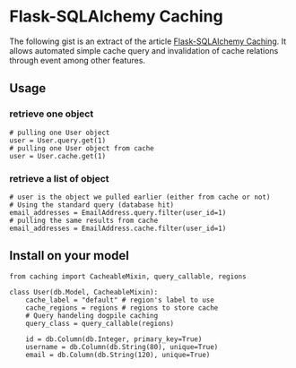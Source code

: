 # Flask-SQLAlchemy Caching

The following gist is an extract of the article [Flask-SQLAlchemy Caching](http://www.debrice.com/flask-sqlalchemy-caching/). It allows automated simple cache query and invalidation of cache relations through event among other features.

## Usage

### retrieve one object

    # pulling one User object
    user = User.query.get(1)
    # pulling one User object from cache
    user = User.cache.get(1)

### retrieve a list of object

    # user is the object we pulled earlier (either from cache or not)
    # Using the standard query (database hit)
    email_addresses = EmailAddress.query.filter(user_id=1)
    # pulling the same results from cache
    email_addresses = EmailAddress.cache.filter(user_id=1)

## Install on your model

    from caching import CacheableMixin, query_callable, regions
    
    class User(db.Model, CacheableMixin):
        cache_label = "default" # region's label to use
        cache_regions = regions # regions to store cache
        # Query handeling dogpile caching
        query_class = query_callable(regions)
        
        id = db.Column(db.Integer, primary_key=True)
        username = db.Column(db.String(80), unique=True)
        email = db.Column(db.String(120), unique=True)